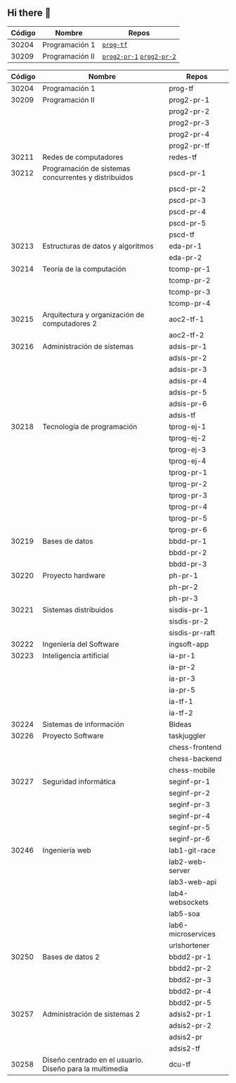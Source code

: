 ## Hi there 👋

<!--

**Here are some ideas to get you started:**

🙋‍♀️ A short introduction - what is your organization all about?
🌈 Contribution guidelines - how can the community get involved?
👩‍💻 Useful resources - where can the community find your docs? Is there anything else the community should know?
🍿 Fun facts - what does your team eat for breakfast?
🧙 Remember, you can do mighty things with the power of [Markdown](https://docs.github.com/github/writing-on-github/getting-started-with-writing-and-formatting-on-github/basic-writing-and-formatting-syntax)
-->

| Código | Nombre | Repos |
| ------ | ------ | ----- |
|  30204 | Programación 1 | [`prog-tf`]() |
|  30209 | Programación II | [`prog2-pr-1`]() [`prog2-pr-2`]() |

| Código | Nombre | Repos |
| ------ | ------ | ----- |
|  30204 | Programación 1 | prog-tf |
|  30209 | Programación II | prog2-pr-1 |
|        |                 | prog2-pr-2 |
|        |                 | prog2-pr-3 |
|        |                 | prog2-pr-4 |
|        |                 | prog2-pr-tf |
|  30211 | Redes de computadores | redes-tf |
|  30212 | Programación de sistemas concurrentes y distribuidos | pscd-pr-1 |
|        |                                                      | pscd-pr-2 |
|        |                                                      | pscd-pr-3 |
|        |                                                      | pscd-pr-4 |
|        |                                                      | pscd-pr-5 |
|        |                                                      | pscd-tf |
|  30213 | Estructuras de datos y algoritmos | eda-pr-1 |
|        |                                   | eda-pr-2 |
|  30214 | Teoría de la computación   | tcomp-pr-1 |
|        |                            | tcomp-pr-2 |
|        |                            | tcomp-pr-3 |
|        |                            | tcomp-pr-4 |
|  30215 | Arquitectura y organización de computadores 2 | aoc2-tf-1 |
|        |                                               | aoc2-tf-2 |
|  30216 | Administración de sistemas | adsis-pr-1 |
|        |                            | adsis-pr-2 |
|        |                            | adsis-pr-3 |
|        |                            | adsis-pr-4 |
|        |                            | adsis-pr-5 |
|        |                            | adsis-pr-6 |
|        |                            | adsis-tf |
|  30218 | Tecnología de programación | tprog-ej-1 |
|        |                            | tprog-ej-2 |
|        |                            | tprog-ej-3 |
|        |                            | tprog-ej-4 |
|        |                            | tprog-pr-1 |
|        |                            | tprog-pr-2 |
|        |                            | tprog-pr-3 |
|        |                            | tprog-pr-4 |
|        |                            | tprog-pr-5 |
|        |                            | tprog-pr-6 |
|  30219 | Bases de datos | bbdd-pr-1 |
|        |                | bbdd-pr-2 |
|        |                | bbdd-pr-3 |
|  30220 | Proyecto hardware | ph-pr-1 |
|        |                   | ph-pr-2 |
|        |                   | ph-pr-3 |
|  30221 | Sistemas distribuidos | sisdis-pr-1 |
|        |                       | sisdis-pr-2 |
|        |                       | sisdis-pr-raft |
|  30222 | Ingeniería del Software | ingsoft-app |
|  30223 | Inteligencia artificial | ia-pr-1 |
|        |                         | ia-pr-2 |
|        |                         | ia-pr-3 |
|        |                         | ia-pr-5 |
|        |                         | ia-tf-1 |
|        |                         | ia-tf-2 |
|  30224 | Sistemas de información | BIdeas |
|  30226 | Proyecto Software | taskjuggler |
|        |                   | chess-frontend |
|        |                   | chess-backend |
|        |                   | chess-mobile |
|  30227 | Seguridad informática | seginf-pr-1 |
|        |                       | seginf-pr-2 |
|        |                       | seginf-pr-3 |
|        |                       | seginf-pr-4 |
|        |                       | seginf-pr-5 |
|        |                       | seginf-pr-6 |
|  30246 | Ingeniería web | lab1-git-race |
|        |                | lab2-web-server |
|        |                | lab3-web-api |
|        |                | lab4-websockets |
|        |                | lab5-soa |
|        |                | lab6-microservices |
|        |                | urlshortener |
|  30250 | Bases de datos 2 | bbdd2-pr-1 |
|        |                  | bbdd2-pr-2 |
|        |                  | bbdd2-pr-3 |
|        |                  | bbdd2-pr-4 |
|        |                  | bbdd2-pr-5 |
|  30257 | Administración de sistemas 2 | adsis2-pr-1 |
|        |                              | adsis2-pr-2 |
|        |                              | adsis2-pr |
|        |                              | adsis2-tf |
|  30258 | Diseño centrado en el usuario. Diseño para la multimedia | dcu-tf |